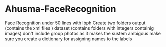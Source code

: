 # Ahusma-FaceRecognition
Face Recognition under 50 lines with lbph
Create two folders output (contains the xml files )
dataset (contains folders with integers containig images)
don't include group photos as it makes the sustem ambigous
make sure you create a dictionary for assigning names to the labels

